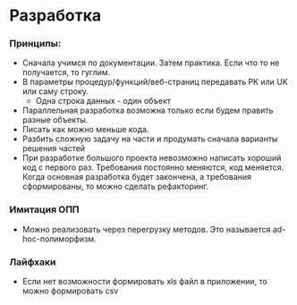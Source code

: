 # Разработка

### Принципы:
  - Сначала учимся по документации. Затем практика. Если что то не получается, то гуглим.
  - В параметры процедур/функций/веб-страниц передавать PK или UK или саму строку.
    - Одна строка данных - один объект
  - Параллельная разработка возможна только если будем править разные объекты.
  - Писать как можно меньше кода.
  - Разбить сложную задачу на части и продумать сначала варианты решения частей
  - При разработке большого проекта невозможно написать хороший код с первого раз. Требования постоянно меняются, код меняется. Когда основная разработка будет закончена, а требования сформированы, то можно сделать рефакторинг.

### Имитация ОПП
  - Можно реализовать через перегрузку методов. Это называется ad-hoc-полиморфизм.

### Лайфхаки 
  - Если нет возможности формировать xls файл в приложении, то можно формировать csv